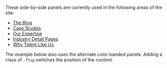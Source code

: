 These side-by-side panels are currently used in the following areas of the site:

* [The Blog](https://aquent.com/blog/)
* [Case Studies](https://aquent.com/our-expertise/case-studies/)
* [Our Expertise](https://aquent.com/our-expertise/)
* [Industry Detail Pages](https://aquent.com/our-expertise/industries/aerospace)
* [Why Talent Like Us](https://aquent.com/our-expertise/why-talent-like-us/)

The example below also uses the alternate color banded panels. Adding a class of `.flip` switches the position of the content. 
